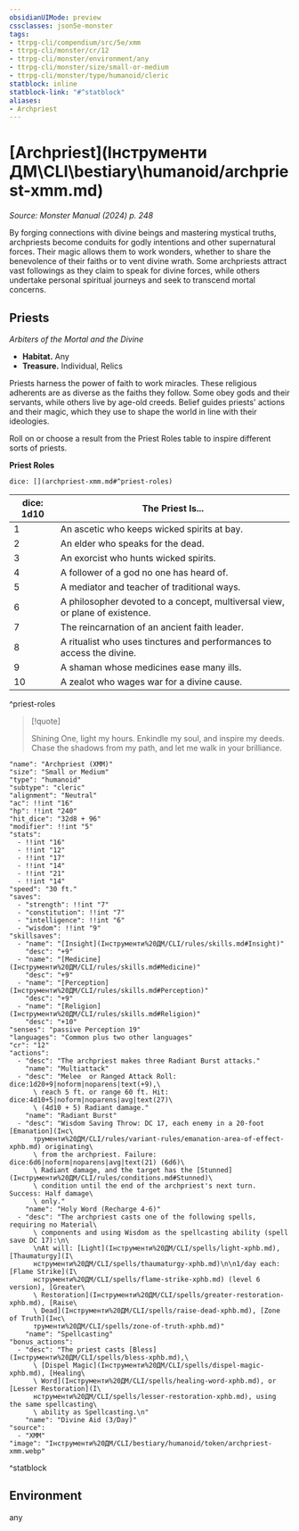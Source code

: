 ```yaml
---
obsidianUIMode: preview
cssclasses: json5e-monster
tags:
- ttrpg-cli/compendium/src/5e/xmm
- ttrpg-cli/monster/cr/12
- ttrpg-cli/monster/environment/any
- ttrpg-cli/monster/size/small-or-medium
- ttrpg-cli/monster/type/humanoid/cleric
statblock: inline
statblock-link: "#^statblock"
aliases:
- Archpriest
---
```

# [Archpriest](Інструменти ДМ\CLI\bestiary\humanoid/archpriest-xmm.md)
*Source: Monster Manual (2024) p. 248*  

By forging connections with divine beings and mastering mystical truths, archpriests become conduits for godly intentions and other supernatural forces. Their magic allows them to work wonders, whether to share the benevolence of their faiths or to vent divine wrath. Some archpriests attract vast followings as they claim to speak for divine forces, while others undertake personal spiritual journeys and seek to transcend mortal concerns.

## Priests

*Arbiters of the Mortal and the Divine*

- **Habitat.** Any  
- **Treasure.** Individual, Relics  

Priests harness the power of faith to work miracles. These religious adherents are as diverse as the faiths they follow. Some obey gods and their servants, while others live by age-old creeds. Belief guides priests' actions and their magic, which they use to shape the world in line with their ideologies.

Roll on or choose a result from the Priest Roles table to inspire different sorts of priests.

**Priest Roles**

`dice: [](archpriest-xmm.md#^priest-roles)`

| dice: 1d10 | The Priest Is... |
|------------|------------------|
| 1 | An ascetic who keeps wicked spirits at bay. |
| 2 | An elder who speaks for the dead. |
| 3 | An exorcist who hunts wicked spirits. |
| 4 | A follower of a god no one has heard of. |
| 5 | A mediator and teacher of traditional ways. |
| 6 | A philosopher devoted to a concept, multiversal view, or plane of existence. |
| 7 | The reincarnation of an ancient faith leader. |
| 8 | A ritualist who uses tinctures and performances to access the divine. |
| 9 | A shaman whose medicines ease many ills. |
| 10 | A zealot who wages war for a divine cause. |
^priest-roles

> [!quote]  
> 
> Shining One, light my hours. Enkindle my soul, and inspire my deeds. Chase the shadows from my path, and let me walk in your brilliance.


```statblock
"name": "Archpriest (XMM)"
"size": "Small or Medium"
"type": "humanoid"
"subtype": "cleric"
"alignment": "Neutral"
"ac": !!int "16"
"hp": !!int "240"
"hit_dice": "32d8 + 96"
"modifier": !!int "5"
"stats":
  - !!int "16"
  - !!int "12"
  - !!int "17"
  - !!int "14"
  - !!int "21"
  - !!int "14"
"speed": "30 ft."
"saves":
  - "strength": !!int "7"
  - "constitution": !!int "7"
  - "intelligence": !!int "6"
  - "wisdom": !!int "9"
"skillsaves":
  - "name": "[Insight](Інструменти%20ДМ/CLI/rules/skills.md#Insight)"
    "desc": "+9"
  - "name": "[Medicine](Інструменти%20ДМ/CLI/rules/skills.md#Medicine)"
    "desc": "+9"
  - "name": "[Perception](Інструменти%20ДМ/CLI/rules/skills.md#Perception)"
    "desc": "+9"
  - "name": "[Religion](Інструменти%20ДМ/CLI/rules/skills.md#Religion)"
    "desc": "+10"
"senses": "passive Perception 19"
"languages": "Common plus two other languages"
"cr": "12"
"actions":
  - "desc": "The archpriest makes three Radiant Burst attacks."
    "name": "Multiattack"
  - "desc": "Melee  or Ranged Attack Roll: dice:1d20+9|noform|noparens|text(+9),\
      \ reach 5 ft. or range 60 ft. Hit: dice:4d10+5|noform|noparens|avg|text(27)\
      \ (4d10 + 5) Radiant damage."
    "name": "Radiant Burst"
  - "desc": "Wisdom Saving Throw: DC 17, each enemy in a 20-foot [Emanation](Інс\
      трументи%20ДМ/CLI/rules/variant-rules/emanation-area-of-effect-xphb.md) originating\
      \ from the archpriest. Failure: dice:6d6|noform|noparens|avg|text(21) (6d6)\
      \ Radiant damage, and the target has the [Stunned](Інструменти%20ДМ/CLI/rules/conditions.md#Stunned)\
      \ condition until the end of the archpriest's next turn. Success: Half damage\
      \ only."
    "name": "Holy Word (Recharge 4-6)"
  - "desc": "The archpriest casts one of the following spells, requiring no Material\
      \ components and using Wisdom as the spellcasting ability (spell save DC 17):\n\
      \nAt will: [Light](Інструменти%20ДМ/CLI/spells/light-xphb.md), [Thaumaturgy](І\
      нструменти%20ДМ/CLI/spells/thaumaturgy-xphb.md)\n\n1/day each: [Flame Strike](І\
      нструменти%20ДМ/CLI/spells/flame-strike-xphb.md) (level 6 version), [Greater\
      \ Restoration](Інструменти%20ДМ/CLI/spells/greater-restoration-xphb.md), [Raise\
      \ Dead](Інструменти%20ДМ/CLI/spells/raise-dead-xphb.md), [Zone of Truth](Інс\
      трументи%20ДМ/CLI/spells/zone-of-truth-xphb.md)"
    "name": "Spellcasting"
"bonus_actions":
  - "desc": "The priest casts [Bless](Інструменти%20ДМ/CLI/spells/bless-xphb.md),\
      \ [Dispel Magic](Інструменти%20ДМ/CLI/spells/dispel-magic-xphb.md), [Healing\
      \ Word](Інструменти%20ДМ/CLI/spells/healing-word-xphb.md), or [Lesser Restoration](І\
      нструменти%20ДМ/CLI/spells/lesser-restoration-xphb.md), using the same spellcasting\
      \ ability as Spellcasting.\n"
    "name": "Divine Aid (3/Day)"
"source":
  - "XMM"
"image": "Інструменти%20ДМ/CLI/bestiary/humanoid/token/archpriest-xmm.webp"
```
^statblock

## Environment

any